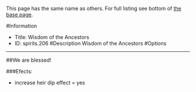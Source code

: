 This page has the same name as others. For full listing see bottom of [the base page](wisdom_of_the_ancestors.md).

#Information
 - Title: Wisdom of the Ancestors
 - ID: spirits.206
#Description
Wisdom of the Ancestors
#Options

___
##We are blessed!

###Efects:<ul><li>increase heir dip effect = yes</li></ul>
